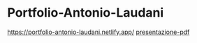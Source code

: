 # Portfolio-Antonio-Laudani
https://portfolio-antonio-laudani.netlify.app/
[presentazione-pdf](<../../../Downloads/Presentazione progetto HTML e CSS per il master in full stack development di Antonio Laudani.pdf>)